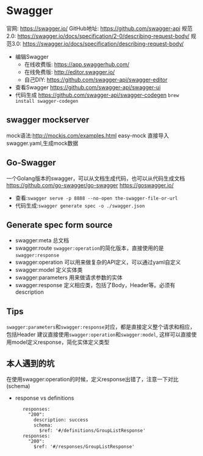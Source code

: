 # Swagger
官网: https://swagger.io/ 
GitHub地址: https://github.com/swagger-api
规范2.0: https://swagger.io/docs/specification/2-0/describing-request-body/
规范3.0: https://swagger.io/docs/specification/describing-request-body/
- 编辑Swagger
    - 在线收费版: https://app.swaggerhub.com/
    - 在线免费版: http://editor.swagger.io/
    - 自己DIY: https://github.com/swagger-api/swagger-editor
- 查看Swagger
    https://github.com/swagger-api/swagger-ui
- 代码生成
    https://github.com/swagger-api/swagger-codegen
    `brew install swagger-codegen`
## swagger mockserver
mock语法:http://mockjs.com/examples.html
easy-mock 直接导入swagger.yaml,生成mock数据
## Go-Swagger
一个Golang版本的swagger，可以从文档生成代码，也可以从代码生成文档
https://github.com/go-swagger/go-swagger
https://goswagger.io/
- 查看:`swagger serve -p 8888 --no-open the-swagger-file-or-url`
- 代码生成:`swagger generate spec -o ./swagger.json`
## Generate spec form source
- swagger:meta  总文档
- swagger:route `swagger:operation`的简化版本，直接使用的是`swagger:response`
- swagger:operation 可以用来做复杂的API定义，可以通过yaml自定义
- swagger:model 定义实体类
- swagger:parameters  用来做请求参数的实体
- swagger:response 定义相应类，包括了Body，Header等。必须有description
## Tips
`swagger:parameters`和`swagger:response`对应，都是直接定义整个请求和相应，包括Header
建议直接使用`swagger:operation`和`swagger:model`, 这样可以直接使用model定义response，简化实体定义类型
## 本人遇到的坑
在使用swagger:operation的时候，定义response出错了，注意一下对比(schema)
- response vs definitions
```
      responses:
        "200":
          description: success
          schema:
            $ref: '#/definitions/GroupListResponse'
      responses:
        "200":
          $ref: '#/responses/GroupListResponse'
```